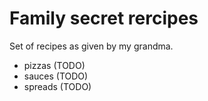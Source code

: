 # Family secret rercipes

Set of recipes as given by my grandma.

* pizzas (TODO)
* sauces (TODO)
* spreads (TODO)
